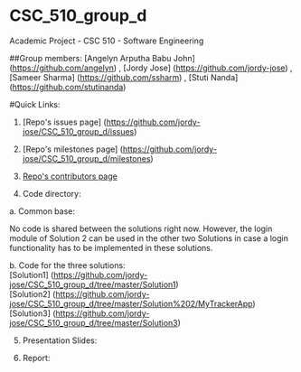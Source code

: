 # CSC_510_group_d
Academic Project - CSC 510 - Software Engineering

##Group members:
[Angelyn Arputha Babu John] (https://github.com/angelyn) ,
[Jordy Jose] (https://github.com/jordy-jose) ,
[Sameer Sharma] (https://github.com/ssharm) ,
[Stuti Nanda] (https://github.com/stutinanda)

#Quick Links:
1. [Repo's issues page] (https://github.com/jordy-jose/CSC_510_group_d/issues) <br />

2. [Repo's milestones page] (https://github.com/jordy-jose/CSC_510_group_d/milestones) <br />

3. [Repo's contributors page](https://github.com/jordy-jose/CSC_510_group_d/graphs/contributors) <br />

4. Code directory: <br />

a. Common base: <br />
<p>No code is shared between the solutions right now. However, the login module of Solution 2 can be used
in the other two Solutions in case a login functionality has to be implemented in these solutions.

b. Code for the three solutions: <br />
[Solution1] (https://github.com/jordy-jose/CSC_510_group_d/tree/master/Solution1) <br />
[Solution2] (https://github.com/jordy-jose/CSC_510_group_d/tree/master/Solution%202/MyTrackerApp) <br />
[Solution3] (https://github.com/jordy-jose/CSC_510_group_d/tree/master/Solution3) <br />
</p>

5. Presentation Slides:

6. Report:
